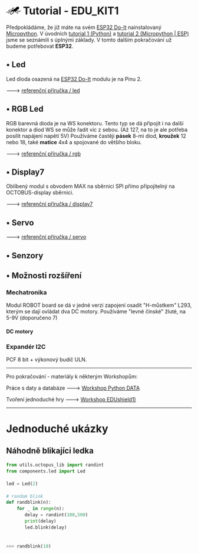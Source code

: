 # ![logo](img/logo_small.png) Tutorial - EDU_KIT1

Předpokládáme, že již máte na svém [ESP32 Do-It](/esp32/#modul-esp32-doit-2x15) nainstalovaný [Micropython](/install). V úvodních [tutorial 1 (Python)](/tutorial1-python) a [tutorial 2 (Micropython | ESP)](/tutorial2-micropython-esp) jsme se seznámili s úplnými základy. V tomto dalším pokračování už budeme potřebovat **ESP32**. 

## • Led

Led dioda osazená na [ESP32 Do-It](/esp32/#modul-esp32-doit-2x15) modulu je na Pinu 2.

🡒 [referenční příručka / led](/basicdoc/#led)

## • RGB Led

RGB barevná dioda je na WS konektoru. Tento typ se dá připojit i na další konektor a diod WS se může řadit víc z sebou. (Až 127, na to je ale potřeba posílit napájení napětí 5V) Používáme častěji **pásek** 8-mi diod, **kroužek** 12 nebo 18, také **matice** 4x4 a spojované do většího bloku.

🡒 [referenční příručka / rgb](/basicdoc/#rgb)

## • Display7

Oblíbený modul s obvodem MAX na sběrnici SPI přímo připojitelný na OCTOBUS-display sběrnici.

🡒 [referenční příručka / display7](/basicdoc/#led)

## • Servo

🡒 [referenční příručka / servo](/basicdoc/#servo)

## • Senzory

## • Možnosti rozšíření

### Mechatronika

Modul ROBOT board se dá v jedné verzi zapojení osadit "H-můstkem" L293, kterým se dají ovládat dva DC motory. Používáme "levné čínské" žluté, na 5-9V (doporučeno 7)

#### DC motory

### Expandér I2C
PCF 8 bit + výkonový budič ULN. 

---

Pro pokračování - materiály k některým Workshopům:

Práce s daty a databáze 🡒 [Workshop Python DATA](/ws-python-data)

Tvoření jednoduché hry 🡒 [Workshop EDUshield1)](/ws-edushield1)

---
# Jednoduché ukázky

## Náhodně blikajíci ledka

```python
from utils.octopus_lib import randint
from components.led import Led

led = Led(2)

# random blink
def randblink(n):
    for _ in range(n):
       delay = randint(100,500)
       print(delay)
       led.blink(delay)


>>> randblink(10)
```

